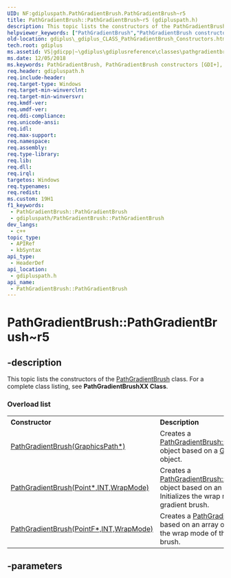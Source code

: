 ```yaml
---
UID: NF:gdipluspath.PathGradientBrush.PathGradientBrush~r5
title: PathGradientBrush::PathGradientBrush~r5 (gdipluspath.h)
description: This topic lists the constructors of the PathGradientBrush class. For a complete class listing, see PathGradientBrushXX Class.
helpviewer_keywords: ["PathGradientBrush","PathGradientBrush constructors [GDI+]","PathGradientBrush.PathGradientBrush","PathGradientBrush.PathGradientBrush~r5","PathGradientBrush::PathGradientBrush","PathGradientBrush::PathGradientBrush~r5","_gdiplus_CLASS_PathGradientBrush_Constructors","gdiplus._gdiplus_CLASS_PathGradientBrush_Constructors","gdipluspath/PathGradientBrush"]
old-location: gdiplus\_gdiplus_CLASS_PathGradientBrush_Constructors.htm
tech.root: gdiplus
ms.assetid: VS|gdicpp|~\gdiplus\gdiplusreference\classes\pathgradientbrushclass\pathgradientbrushconstructors.htm
ms.date: 12/05/2018
ms.keywords: PathGradientBrush, PathGradientBrush constructors [GDI+], PathGradientBrush.PathGradientBrush, PathGradientBrush.PathGradientBrush~r5, PathGradientBrush::PathGradientBrush, PathGradientBrush::PathGradientBrush~r5, _gdiplus_CLASS_PathGradientBrush_Constructors, gdiplus._gdiplus_CLASS_PathGradientBrush_Constructors, gdipluspath/PathGradientBrush
req.header: gdipluspath.h
req.include-header: 
req.target-type: Windows
req.target-min-winverclnt: 
req.target-min-winversvr: 
req.kmdf-ver: 
req.umdf-ver: 
req.ddi-compliance: 
req.unicode-ansi: 
req.idl: 
req.max-support: 
req.namespace: 
req.assembly: 
req.type-library: 
req.lib: 
req.dll: 
req.irql: 
targetos: Windows
req.typenames: 
req.redist: 
ms.custom: 19H1
f1_keywords:
 - PathGradientBrush::PathGradientBrush
 - gdipluspath/PathGradientBrush::PathGradientBrush
dev_langs:
 - c++
topic_type:
 - APIRef
 - kbSyntax
api_type:
 - HeaderDef
api_location:
 - gdipluspath.h
api_name:
 - PathGradientBrush::PathGradientBrush
---
```


# PathGradientBrush::PathGradientBrush~r5


## -description

<span>This topic lists the constructors of the 
			<a href="/windows/desktop/api/gdipluspath/nl-gdipluspath-pathgradientbrush">PathGradientBrush</a> class. For a complete class listing, see <b>PathGradientBrushXX Class</b>. 
</span><h3>Overload list</h3><table>
<tr>
<th align="left" width="37%">Constructor</th>
<th align="left" width="63%">Description</th>
</tr>
<tr>
<td align="left" width="37%">
<a href="/previous-versions/ms535102(v=vs.85)">PathGradientBrush(GraphicsPath*)</a>
</td>
<td align="left" width="63%">
Creates a <a href="/previous-versions/ms535102(v=vs.85)">PathGradientBrush::PathGradientBrush</a> object based on a <a href="/windows/desktop/api/gdipluspath/nl-gdipluspath-graphicspath">GraphicsPath</a> object.

</td>
</tr>
<tr>
<td align="left" width="37%">
<a href="/previous-versions/ms535100(v=vs.85)">PathGradientBrush(Point*,INT,WrapMode)</a>
</td>
<td align="left" width="63%">
Creates a <a href="/previous-versions/ms535100(v=vs.85)">PathGradientBrush::PathGradientBrush</a> object based on an array of points. Initializes the wrap mode of the path gradient brush.

</td>
</tr>
<tr>
<td align="left" width="37%">
<a href="/previous-versions/ms535101(v=vs.85)">PathGradientBrush(PointF*,INT,WrapMode)</a>
</td>
<td align="left" width="63%">
Creates a <a href="/windows/desktop/api/gdipluspath/nl-gdipluspath-pathgradientbrush">PathGradientBrush</a> object based on an array of points. Initializes the wrap mode of the path gradient brush.

</td>
</tr>
</table>

## -parameters


